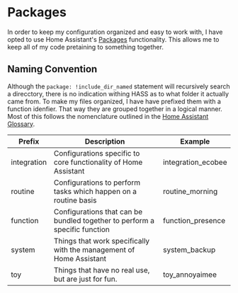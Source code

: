 # Packages

In order to keep my configuration organized and easy to work with, I have opted 
to use Home Assistant's 
[Packages](https://www.home-assistant.io/docs/configuration/packages/) 
functionality. This allows me to keep all of my code pretaining to something
together.

## Naming Convention

Although the ```package: !include_dir_named``` statement will recursively
search a direcctory, there is no indication withing HASS as to what folder it
actually came from. To make my files organized, I have have prefixed them with a
function idenfier. That way they are grouped together in a logical manner. Most
of this follows the nomenclature outlined in the [Home Assistant Glossary](https://www.home-assistant.io/docs/glossary/).

Prefix | Description | Example
--- | --- | ---
integration | Configurations specific to core functionality of Home Assistant | integration_ecobee
routine | Configurations to perform tasks which happen on a routine basis | routine_morning
function | Configurations that can be bundled together to perform a specific function | function_presence
system | Things that work specifically with the management of Home Assistant | system_backup
toy | Things that have no real use, but are just for fun. | toy_annoyaimee